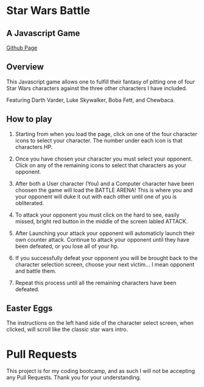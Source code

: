# Star Wars Battle
## A Javascript Game

[Github Page](https://hegner123.github.io/starwarsbattle/)

## Overview

This Javascript game allows one to fulfill their fantasy of pitting one of four Star Wars characters against the three other characters I have included.

Featuring Darth Varder, Luke Skywalker, Boba Fett, and Chewbaca.

## How to play

1. Starting from when you load the page, click on one of the four character icons to select your character. The number under each icon is that characters HP.

2. Once you have chosen your character you must select your opponent. Click on any of the remaining icons to select that characters as your opponent.

3. After both a User character (You) and a Computer character have been choosen the game will load the BATTLE ARENA! This is where you and your opponent will duke it out with each other until one of you is obliterated.

4. To attack your opponent you must click on the hard to see, easily missed, bright red button in the middle of the screen labled ATTACK.

5. After Launching your attack your opponent will automaticly launch their own counter attack. Continue to attack your opponent until they have been defeated, or you lose all of your hp.

6. If you successfully defeat your opponent you will be brought back to the character selection screen, choose your next victim... I mean opponent and battle them.

7. Repeat this process until all the remaining characters have been defeated.

## Easter Eggs
The instructions on the left hand side of the character select screen, when clicked, will scroll like the classic star wars intro.

# Pull Requests

This project is for my coding bootcamp, and as such I will not be accepting any Pull Requests. Thank you for your understanding.